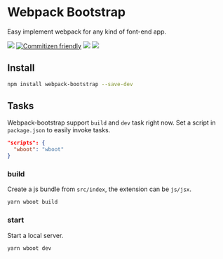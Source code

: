 # Webpack Bootstrap

Easy implement webpack for any kind of font-end app.

[![](https://img.shields.io/badge/node-%3E%3D6.11.5-brightgreen.svg)](https://nodejs.org/en/)
[![Commitizen friendly](https://img.shields.io/badge/commitizen-friendly-brightgreen.svg)](http://commitizen.github.io/cz-cli/)
[![](https://travis-ci.org/mrbone/webpack-bootstrap.svg?branch=master)](https://travis-ci.org/mrbone/webpack-bootstrap)
[![](https://codecov.io/gh/mrbone/webpack-bootstrap/branch/master/graph/badge.svg)](https://codecov.io/gh/mrbone/webpack-bootstrap?branch=master)

## Install

```bash
npm install webpack-bootstrap --save-dev
```

## Tasks

Webpack-bootstrap support `build` and `dev` task right now. Set a script in `package.json` to easily invoke tasks.

```json
"scripts": {
  "wboot": "wboot"
}
```

### build

Create a js bundle from `src/index`, the extension can be `js/jsx`.

```bash
yarn wboot build
```

### start

Start a local server.

```bash
yarn wboot dev
```